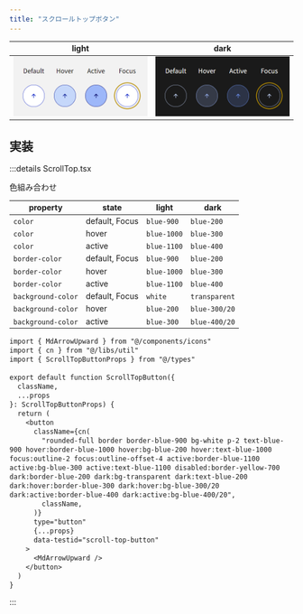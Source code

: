 ```yaml
---
title: "スクロールトップボタン"
---
```


| light | dark |
| --- | --- |
| ![](/images/digital-component-design/scroll-top-light.png) | ![](/images/digital-component-design/scroll-top-dark.png) |

## 実装

:::details ScrollTop.tsx

色組み合わせ

| property | state | light | dark |
| --- | --- | --- | --- |
| `color` | default, Focus | `blue-900` | `blue-200` |
| `color` | hover | `blue-1000` | `blue-300` |
| `color` | active | `blue-1100` | `blue-400` |
| `border-color` | default, Focus | `blue-900` | `blue-200` |
| `border-color` | hover | `blue-1000` | `blue-300` |
| `border-color` | active | `blue-1100` | `blue-400` |
| `background-color` | default, Focus |`white` | `transparent` |
| `background-color` | hover | `blue-200` | `blue-300/20` |
| `background-color` | active | `blue-300` | `blue-400/20` |

```tsx
import { MdArrowUpward } from "@/components/icons"
import { cn } from "@/libs/util"
import { ScrollTopButtonProps } from "@/types"

export default function ScrollTopButton({
  className,
  ...props
}: ScrollTopButtonProps) {
  return (
    <button
      className={cn(
        "rounded-full border border-blue-900 bg-white p-2 text-blue-900 hover:border-blue-1000 hover:bg-blue-200 hover:text-blue-1000 focus:outline-2 focus:outline-offset-4 active:border-blue-1100 active:bg-blue-300 active:text-blue-1100 disabled:border-yellow-700 dark:border-blue-200 dark:bg-transparent dark:text-blue-200 dark:hover:border-blue-300 dark:hover:bg-blue-300/20 dark:active:border-blue-400 dark:active:bg-blue-400/20",
        className,
      )}
      type="button"
      {...props}
      data-testid="scroll-top-button"
    >
      <MdArrowUpward />
    </button>
  )
}
```

:::
